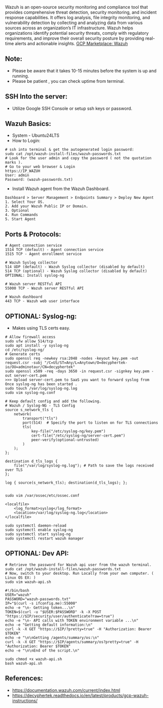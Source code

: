 Wazuh is an open-source security monitoring and compliance tool that provides comprehensive threat detection, security monitoring, 
and incident response capabilities. It offers log analysis, file integrity monitoring, and vulnerability detection by collecting 
and analyzing data from various sources across an organization’s IT infrastructure. Wazuh helps organizations identify potential 
security threats, comply with regulatory requirements, and improve their overall security posture by providing real-time alerts 
and actionable insights. [GCP Marketplace: Wazuh ](https://console.cloud.google.com/marketplace/product/server-build-415714/wazuh)


Note:
-------
* Please be aware that it takes 10-15 minutes before the system is up and running. 
* Please be patient , you can check uptime from terminal. 

SSH Into the server:
--------------------
* Utilize Google SSH Console or setup ssh keys or password.

Wazuh Basics:
-------------
* System - Ubuntu24LTS 
* How to Login:
```
# ssh into terminal & get the autogenerated login password:
sudo cat /opt/wazuh-install-files/wazuh-passwords.txt
# Look for the user admin and copy the password ( not the quotation marks ).
# Go to your web browser & Login
https://IP_WAZUH
User: admin
Password: (wazuh-passwords.txt)

```
* Install Wazuh agent from the Wazuh Dashboard.
```
Dashboard > Server Management > Endpoints Summary > Deploy New Agent
1. Select Your OS.
2. Add your Wazuh Public IP or Domain.
3. Optional
4. Run Commands
5. Start Agent
```

Ports & Protocols:
------------------
```
# Agent connection service
1514 TCP (default) - Agent connection service
1515 TCP - Agent enrollment service

# Wazuh Syslog collector
514 UDP (default) - Wazuh Syslog collector (disabled by default)
514 TCP (optional) - Wazuh Syslog collector (disabled by default)
OPTIONAL: Install syslog-ng 

# Wazuh server RESTful API
55000 TCP - Wazuh server RESTful API

# Wazuh dashboard
443 TCP - Wazuh web user interface
```

OPTIONAL: Syslog-ng:
---------------------
* Makes using TLS certs easy. 

```
# Allow firewall access
sudo ufw allow 514/tcp
sudo apt install -y syslog-ng
cd /etc/syslog-ng/
# Generate certs
sudo openssl req -newkey rsa:2048 -nodes -keyout key.pem -out request.csr -subj "/C=US/ST=Any/L=Anytown/O=decyphertek-io/OU=adminotaur/CN=decyphertek"
sudo openssl x509 -req -days 3650 -in request.csr -signkey key.pem -out server-cert.pem
>>> Upload server-cert.pem to SaaS you want to forward syslog from Once syslog-ng has been started . 
sudo touch /var/log/syslog-ng.log
sudo vim syslog-ng.conf

# Keep default config and add the following. 
# Wazuh / Syslog-NG - TLS Config
source s_network_tls {
    network(
        transport("tls")
        port(514)  # Specify the port to listen on for TLS connections
        tls(
            key-file("/etc/syslog-ng/key.pem")
            cert-file("/etc/syslog-ng/server-cert.pem")
            peer-verify(optional-untrusted) 
        )
    );
};

destination d_tls_logs {
    file("/var/log/syslog-ng.log"); # Path to save the logs received over TLS
};

log { source(s_network_tls); destination(d_tls_logs); };


sudo vim /var/ossec/etc/ossec.conf

<localfile>
    <log_format>syslog</log_format>
    <location>/var/log/syslog-ng.log</location>
</localfile>

sudo systemctl daemon-reload
sudo systemctl enable syslog-ng
sudo systemctl start syslog-ng
sudo systemctl restart wazuh manager
```

OPTIONAL: Dev API:
------------------
```
# Retrieve the password for Wazuh api user from the wazuh terminal.
sudo cat /opt/wazuh-install-files/wazuh-passwords.txt
# Now, switch to your desktop. Run Locally from your own computer. ( Linux OS EX: )
sudo vim wazuh-api.sh

#!/bin/bash
USER="wazuh"
PASSWORD="wazuh-passwords.txt"
IP="$(curl -s ifconfig.me):55000"
echo -e "\n- Getting token...\n"
TOKEN=$(curl -u "$USER:$PASSWORD" -k -X POST "https://$IP/security/user/authenticate?raw=true")
echo -e "\n- API calls with TOKEN environment variable ...\n"
echo -e "Getting default information:\n"
curl -k -X GET "https://$IP/?pretty=true" -H "Authorization: Bearer $TOKEN"
echo -e "\n\nGetting /agents/summary/os:\n"
curl -k -X GET "https://$IP/agents/summary/os?pretty=true" -H "Authorization: Bearer $TOKEN"
echo -e "\n\nEnd of the script.\n"

sudo chmod +x wazuh-api.sh
bash wazuh-api.sh
```

References:
-----------
* https://documentation.wazuh.com/current/index.html
* https://decyphertek.readthedocs.io/en/latest/products/gcp-wazuh-instructions/